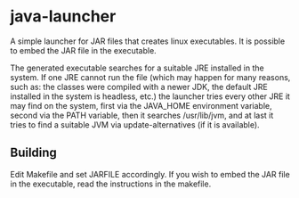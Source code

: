java-launcher
=============

A simple launcher for JAR files that creates linux executables. It is
possible to embed the JAR file in the executable.

The generated executable searches for a suitable JRE installed in the
system. If one JRE cannot run the file (which may happen for many
reasons, such as: the classes were compiled with a newer JDK, the
default JRE installed in the system is headless, etc.) the launcher
tries every other JRE it may find on the system, first via the JAVA_HOME 
environment variable, second via the PATH variable, then it searches
/usr/lib/jvm, and at last it tries to find a suitable JVM via
update-alternatives (if it is available).

Building
--------

Edit Makefile and set JARFILE accordingly. If you wish to embed
the JAR file in the executable, read the instructions in the makefile.
